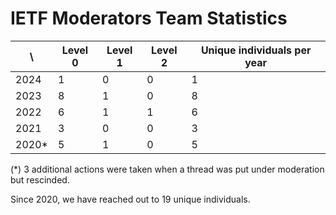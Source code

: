 # IETF Moderators Team Statistics

| \ | Level 0 | Level 1 | Level 2 | Unique individuals per year |
| ----- | - | - | - | - |
| 2024  | 1 | 0 | 0 | 1 |
| 2023  | 8 | 1 | 0 | 8 |
| 2022  | 6 | 1 | 1 | 6 |
| 2021  | 3 | 0 | 0 | 3 | 
| 2020* | 5 | 1 | 0 | 5 |

(*) 3 additional actions were taken when a thread was put under moderation but rescinded.

Since 2020, we have reached out to 19 unique individuals.
